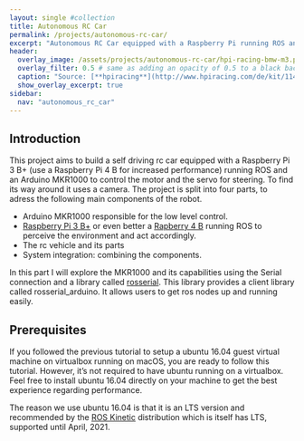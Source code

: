 ```yaml
---
layout: single #collection
title: Autonomous RC Car
permalink: /projects/autonomous-rc-car/
excerpt: "Autonomous RC Car equipped with a Raspberry Pi running ROS and Arduino to control its servos."
header:
  overlay_image: /assets/projects/autonomous-rc-car/hpi-racing-bmw-m3.png
  overlay_filter: 0.5 # same as adding an opacity of 0.5 to a black background
  caption: "Source: [**hpiracing**](http://www.hpiracing.com/de/kit/114343)"
  show_overlay_excerpt: true
sidebar:
  nav: "autonomous_rc_car"
---
```


## Introduction
This project aims to build a self driving rc car equipped with a Raspberry Pi 3 B+ (use a Raspberry Pi 4 B for increased performance) running ROS and an Arduino MKR1000 to control the motor and the servo for steering. To find its way around it uses a camera. The project is split into four parts, to adress the following main components of the robot.

- Arduino MKR1000 responsible for the low level control.
- [Raspberry Pi 3 B+](https://de.aliexpress.com/item/32858825148.html?spm=a2g0o.productlist.0.0.5d232e8bvlKM7l&algo_pvid=2c45d347-5783-49a6-a0a8-f104d0b78232&algo_expid=2c45d347-5783-49a6-a0a8-f104d0b78232-0&btsid=0100feb4-37d7-453a-8ff8-47a0e2fbdef7&ws_ab_test=searchweb0_0,searchweb201602_9,searchweb201603_52) or even better a [Rapberry 4 B](https://de.aliexpress.com/item/4000054868537.html?spm=a2g0o.productlist.0.0.2ade7babA4VMjD&algo_pvid=883b9cf1-2bc7-49e3-8407-e71950629c5e&algo_expid=883b9cf1-2bc7-49e3-8407-e71950629c5e-0&btsid=af279edc-561a-4435-a3de-704beddbdadf&ws_ab_test=searchweb0_0,searchweb201602_9,searchweb201603_52) running ROS to perceive the environment and act accordingly.
- The rc vehicle and its parts
- System integration: combining the components.


In this part I will explore the MKR1000 and its capabilities using the Serial connection and a library called [rosserial](http://wiki.ros.org/rosserial). This library provides a client library called rosserial_arduino. It allows users to get ros nodes up and running easily.

## Prerequisites

If you followed the previous tutorial to setup a ubuntu 16.04 guest virtual machine on virtualbox running on macOS, you are ready to follow this tutorial. However, it’s not required to have ubuntu running on a virtualbox. Feel free to install ubuntu 16.04 directly on your machine to get the best experience regarding performance.

The reason we use ubuntu 16.04 is that it is an LTS version and recommended by the [ROS Kinetic](http://wiki.ros.org/ROS/Installation) distribution which is itself has LTS, supported until April, 2021.
